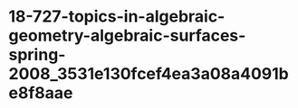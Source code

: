 # 18-727-topics-in-algebraic-geometry-algebraic-surfaces-spring-2008_3531e130fcef4ea3a08a4091be8f8aae